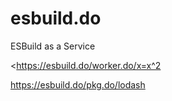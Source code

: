 # esbuild.do
ESBuild as a Service


<https://esbuild.do/worker.do/x=x^2

<https://esbuild.do/pkg.do/lodash>
